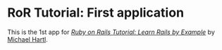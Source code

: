 # RoR Tutorial: First application

This is the 1st app for [*Ruby on Rails Tutorial: Learn Rails by Example*](http://railstutorial.org/) by [Michael Hartl](http://michaelhartl.com).

